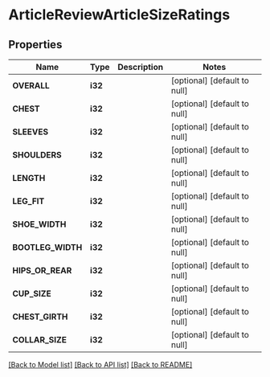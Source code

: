 # ArticleReviewArticleSizeRatings

## Properties
Name | Type | Description | Notes
------------ | ------------- | ------------- | -------------
**OVERALL** | **i32** |  | [optional] [default to null]
**CHEST** | **i32** |  | [optional] [default to null]
**SLEEVES** | **i32** |  | [optional] [default to null]
**SHOULDERS** | **i32** |  | [optional] [default to null]
**LENGTH** | **i32** |  | [optional] [default to null]
**LEG_FIT** | **i32** |  | [optional] [default to null]
**SHOE_WIDTH** | **i32** |  | [optional] [default to null]
**BOOTLEG_WIDTH** | **i32** |  | [optional] [default to null]
**HIPS_OR_REAR** | **i32** |  | [optional] [default to null]
**CUP_SIZE** | **i32** |  | [optional] [default to null]
**CHEST_GIRTH** | **i32** |  | [optional] [default to null]
**COLLAR_SIZE** | **i32** |  | [optional] [default to null]

[[Back to Model list]](../README.md#documentation-for-models) [[Back to API list]](../README.md#documentation-for-api-endpoints) [[Back to README]](../README.md)


